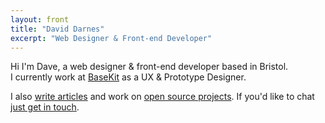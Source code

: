 ```yaml
---
layout: front
title: "David Darnes"
excerpt: "Web Designer & Front-end Developer"
---
```


Hi I'm Dave, a web designer & front-end developer based in Bristol.  
I currently work at [BaseKit](http://basekit.com) as a UX & Prototype Designer.

I also [write articles](https://david.darn.es/) and work on [open source projects](https://daviddarnes.github.io/). If you'd like to chat [just get in touch](http://enable-javascript.com/ "my email").

